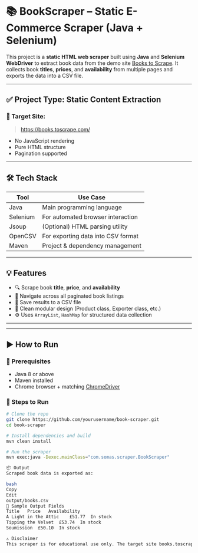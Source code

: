 # 📚 BookScraper – Static E-Commerce Scraper (Java + Selenium)

This project is a **static HTML web scraper** built using **Java** and **Selenium WebDriver** to extract book data from the demo site [Books to Scrape](https://books.toscrape.com/). It collects book **titles**, **prices**, and **availability** from multiple pages and exports the data into a CSV file.

---

## ✅ Project Type: Static Content Extraction

### 🎯 Target Site:
> https://books.toscrape.com/

- No JavaScript rendering
- Pure HTML structure
- Pagination supported

---

## 🛠️ Tech Stack

| Tool       | Use Case                            |
|------------|--------------------------------------|
| Java       | Main programming language            |
| Selenium   | For automated browser interaction    |
| Jsoup      | (Optional) HTML parsing utility      |
| OpenCSV    | For exporting data into CSV format   |
| Maven      | Project & dependency management      |

---

## 💡 Features

- 🔍 Scrape book **title**, **price**, and **availability**
- 📄 Navigate across all paginated book listings
- 💾 Save results to a CSV file
- 🧩 Clean modular design (Product class, Exporter class, etc.)
- ⚙️ Uses `ArrayList`, `HashMap` for structured data collection

---

---

## ▶️ How to Run

### 📌 Prerequisites

- Java 8 or above
- Maven installed
- Chrome browser + matching [ChromeDriver](https://chromedriver.chromium.org/downloads)

### 🧪 Steps to Run

```bash
# Clone the repo
git clone https://github.com/yourusername/book-scraper.git
cd book-scraper

# Install dependencies and build
mvn clean install

# Run the scraper
mvn exec:java -Dexec.mainClass="com.somas.scraper.BookScraper"

📦 Output
Scraped book data is exported as:

bash
Copy
Edit
output/books.csv
🧪 Sample Output Fields
Title	Price	Availability
A Light in the Attic	£51.77	In stock
Tipping the Velvet	£53.74	In stock
Soumission	£50.10	In stock

⚠️ Disclaimer
This scraper is for educational use only. The target site books.toscrape.com is provided by its creators for testing and learning web scraping, and scraping it is fully permitted.
